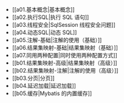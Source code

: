 - [[a01.基本概念|基本概念]]
- [[a02.执行SQL|执行 SQL 语句]]
- [[a03.线程安全|SqlSession 线程安全问题]]
- [[a04.动态SQL|动态 SQL]]
- [[a05.注解-基础|注解的使用（基础）]]
- [[a06.结果集映射-基础|结果集映射（基础）]]
- [[a07.同用两种配置|同时使用两种配置方式]]
- [[b01.结果集映射-高级|结果集映射（高级）]]
- [[b02.结果集映射-注解|注解的使用（高级）]]
- [[b03.分页|分页]]
- [[b04.延迟加载|延迟加载]]
- [[b05.缓存|Mybatis 的内置缓存]]

